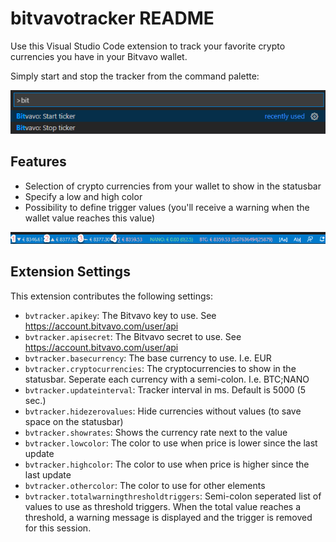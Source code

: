 # bitvavotracker README

Use this Visual Studio Code extension to track your favorite crypto currencies you have in your Bitvavo wallet.

Simply start and stop the tracker from the command palette:

![Command Palette](https://raw.githubusercontent.com/ptijsma/bitvavotracker/main/images/commands.png)

## Features

* Selection of crypto currencies from your wallet to show in the statusbar
* Specify a low and high color
* Possibility to define trigger values (you'll receive a warning when the wallet value reaches this value)

![example](https://raw.githubusercontent.com/ptijsma/bitvavotracker/main/images/statusbarexample.png)

## Extension Settings

This extension contributes the following settings:

* `bvtracker.apikey`: The Bitvavo key to use. See https://account.bitvavo.com/user/api
* `bvtracker.apisecret`: The Bitvavo secret to use. See https://account.bitvavo.com/user/api
* `bvtracker.basecurrency`: The base currency to use. I.e. EUR
* `bvtracker.cryptocurrencies`: The cryptocurrencies to show in the statusbar. Seperate each currency with a semi-colon. I.e. BTC;NANO
* `bvtracker.updateinterval`: Tracker interval in ms. Default is 5000 (5 sec.)
* `bvtracker.hidezerovalues`: Hide currencies without values (to save space on the statusbar)
* `bvtracker.showrates`: Shows the currency rate next to the value
* `bvtracker.lowcolor`: The color to use when price is lower since the last update
* `bvtracker.highcolor`: The color to use when price is higher since the last update
* `bvtracker.othercolor`: The color to use for other elements
* `bvtracker.totalwarningthresholdtriggers`: Semi-colon seperated list of values to use as threshold triggers. When the total value reaches a threshold, a warning message is displayed and the trigger is removed for this session.

